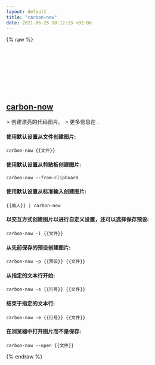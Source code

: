 ```yaml
---
layout: default
title: "carbon-now"
date: 2021-06-25 18:12:13 +02:00
---
```

{% raw %}
<h2 id="carbon-now">
  <a href="/zh/common/carbon-now.html">carbon-now</a> <a href="#carbon-now"><svg class="icon">
    <use href="/assets/images/unicode_sprite.svg#link" />
  </svg></a>
</h2>
> 创建漂亮的代码图片。
> 更多信息在 <https://github.com/mixn/carbon-now-cli>.

#### 使用默认设置从文件创建图片:
```shell
carbon-now {{文件}}
```
#### 使用默认设置从剪贴板创建图片:
```shell
carbon-now --from-clipboard
```
#### 使用默认设置从标准输入创建图片:
```shell
{{输入}} | carbon-now
```
#### 以交互方式创建图片以进行自定义设置，还可以选择保存预设:
```shell
carbon-now -i {{文件}}
```
#### 从先前保存的预设创建图片:
```shell
carbon-now -p {{预设}} {{文件}}
```
#### 从指定的文本行开始:
```shell
carbon-now -s {{行号}} {{文件}}
```
#### 结束于指定的文本行:
```shell
carbon-now -e {{行号}} {{文件}}
```
#### 在浏览器中打开图片而不是保存:
```shell
carbon-now --open {{文件}}
```
{% endraw %}